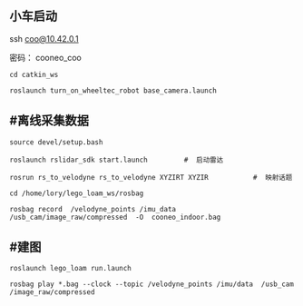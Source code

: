 ## 小车启动

ssh coo@10.42.0.1

密码： cooneo_coo

```shell
cd catkin_ws

roslaunch turn_on_wheeltec_robot base_camera.launch
```



## #离线采集数据

```shell
source devel/setup.bash

roslaunch rslidar_sdk start.launch         #  启动雷达

rosrun rs_to_velodyne rs_to_velodyne XYZIRT XYZIR			#  映射话题

cd /home/lory/lego_loam_ws/rosbag

rosbag record  /velodyne_points /imu_data  /usb_cam/image_raw/compressed  -O  cooneo_indoor.bag
```



## #建图

```shell
roslaunch lego_loam run.launch

rosbag play *.bag --clock --topic /velodyne_points /imu/data  /usb_cam   /image_raw/compressed
```


